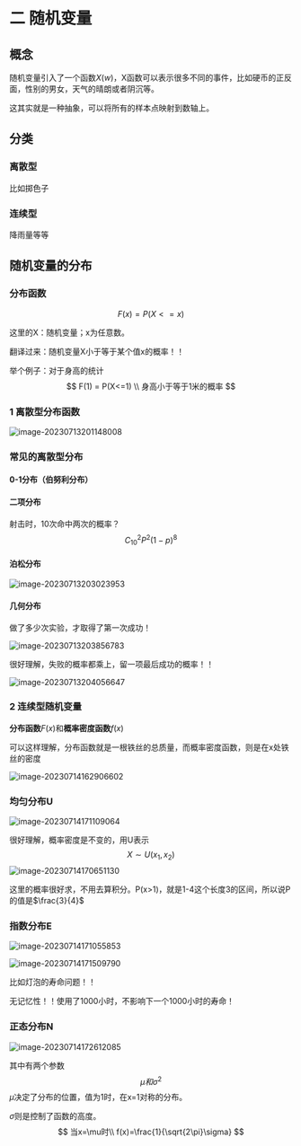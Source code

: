 # 二 随机变量

## 概念

随机变量引入了一个函数$X(w)$，X函数可以表示很多不同的事件，比如硬币的正反面，性别的男女，天气的晴朗或者阴沉等。

这其实就是一种抽象，可以将所有的样本点映射到数轴上。

## 分类

### 离散型

比如掷色子

### 连续型

降雨量等等

## 随机变量的分布

### 分布函数

$$
F(x)=P(X<=x)
$$

这里的X：随机变量；x为任意数。

翻译过来：随机变量X小于等于某个值x的概率！！

举个例子：对于身高的统计
$$
F(1) = P(X<=1) \\
身高小于等于1米的概率
$$


### 1 离散型分布函数

![image-20230713201148008](https://taufik.oss-cn-beijing.aliyuncs.com/img/image-20230713201148008.png)

### 常见的离散型分布

#### 0-1分布（伯努利分布）

#### 二项分布

射击时，10次命中两次的概率？
$$
C_{10}^{2}P^2(1-p)^8
$$

#### 泊松分布

![image-20230713203023953](https://taufik.oss-cn-beijing.aliyuncs.com/img/image-20230713203023953.png)



#### 几何分布

做了多少次实验，才取得了第一次成功！

![image-20230713203856783](https://taufik.oss-cn-beijing.aliyuncs.com/img/image-20230713203856783.png)

很好理解，失败的概率都乘上，留一项最后成功的概率！！

![image-20230713204056647](https://taufik.oss-cn-beijing.aliyuncs.com/img/image-20230713204056647.png)



### 2 连续型随机变量

**分布函数**$F(x)$和**概率密度函数**$f(x)$

可以这样理解，分布函数就是一根铁丝的总质量，而概率密度函数，则是在x处铁丝的密度

![image-20230714162906602](https://taufik.oss-cn-beijing.aliyuncs.com/img/image-20230714162906602.png)

### 均匀分布U

![image-20230714171109064](https://taufik.oss-cn-beijing.aliyuncs.com/img/image-20230714171109064.png)

很好理解，概率密度是不变的，用U表示
$$
 X \sim   U(x_1,x_2)
$$
![image-20230714170651130](https://taufik.oss-cn-beijing.aliyuncs.com/img/image-20230714170651130.png)

这里的概率很好求，不用去算积分。P(x>1)，就是1-4这个长度3的区间，所以说P的值是$\frac{3}{4}$

### 指数分布E

![image-20230714171055853](https://taufik.oss-cn-beijing.aliyuncs.com/img/image-20230714171055853.png)

![image-20230714171509790](https://taufik.oss-cn-beijing.aliyuncs.com/img/image-20230714171509790.png)

比如灯泡的寿命问题！！

无记忆性！！使用了1000小时，不影响下一个1000小时的寿命！



### 正态分布N

![image-20230714172612085](https://taufik.oss-cn-beijing.aliyuncs.com/img/image-20230714172612085.png)

其中有两个参数
$$
\mu 和\sigma^2
$$
$\mu$决定了分布的位置，值为1时，在x=1对称的分布。

$\sigma$则是控制了函数的高度。
$$
当x=\mu时\\
f(x)=\frac{1}{\sqrt{2\pi}\sigma}
$$


